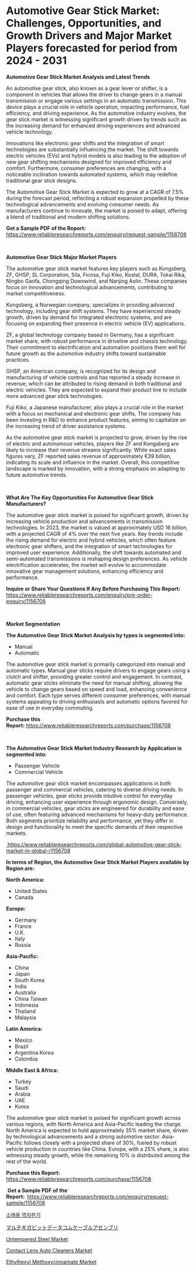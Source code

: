 <p><h1>Automotive Gear Stick Market: Challenges, Opportunities, and Growth Drivers and Major Market Players forecasted for period from 2024 - 2031</h1></p><p><strong>Automotive Gear Stick Market Analysis and Latest Trends</strong></p>
<p><p>An automotive gear stick, also known as a gear lever or shifter, is a component in vehicles that allows the driver to change gears in a manual transmission or engage various settings in an automatic transmission. This device plays a crucial role in vehicle operation, impacting performance, fuel efficiency, and driving experience. As the automotive industry evolves, the gear stick market is witnessing significant growth driven by trends such as the increasing demand for enhanced driving experiences and advanced vehicle technology.</p><p>Innovations like electronic gear shifts and the integration of smart technologies are substantially influencing the market. The shift towards electric vehicles (EVs) and hybrid models is also leading to the adoption of new gear shifting mechanisms designed for improved efficiency and comfort. Furthermore, consumer preferences are changing, with a noticeable inclination towards automated systems, which may redefine traditional gear stick designs.</p><p>The Automotive Gear Stick Market is expected to grow at a CAGR of 7.5% during the forecast period, reflecting a robust expansion propelled by these technological advancements and evolving consumer needs. As manufacturers continue to innovate, the market is poised to adapt, offering a blend of traditional and modern shifting solutions.</p></p>
<p><strong>Get a Sample PDF of the Report:&nbsp;</strong> <a href="https://www.reliableresearchreports.com/enquiry/request-sample/1156708">https://www.reliableresearchreports.com/enquiry/request-sample/1156708</a></p>
<p>&nbsp;</p>
<p><strong>Automotive Gear Stick Major Market Players</strong></p>
<p><p>The automotive gear stick market features key players such as Kongsberg, ZF, GHSP, SL Corporation, Sila, Ficosa, Fuji Kiko, Kostal, DURA, Tokai Rika, Ningbo Gaofa, Chongqing Downwind, and Nanjing Aolin. These companies focus on innovation and technological advancements, contributing to market competitiveness.</p><p>Kongsberg, a Norwegian company, specializes in providing advanced technology, including gear shift systems. They have experienced steady growth, driven by demand for integrated electronic systems, and are focusing on expanding their presence in electric vehicle (EV) applications. </p><p>ZF, a global technology company based in Germany, has a significant market share, with robust performance in driveline and chassis technology. Their commitment to electrification and automation positions them well for future growth as the automotive industry shifts toward sustainable practices.</p><p>GHSP, an American company, is recognized for its design and manufacturing of vehicle controls and has reported a steady increase in revenue, which can be attributed to rising demand in both traditional and electric vehicles. They are expected to expand their product line to include more advanced gear stick technologies.</p><p>Fuji Kiko, a Japanese manufacturer, also plays a crucial role in the market with a focus on mechanical and electronic gear shifts. The company has been investing in R&D to enhance product features, aiming to capitalize on the increasing trend of driver assistance systems.</p><p>As the automotive gear stick market is projected to grow, driven by the rise of electric and autonomous vehicles, players like ZF and Kongsberg are likely to increase their revenue streams significantly. While exact sales figures vary, ZF reported sales revenue of approximately €39 billion, indicating its scale and influence in the market. Overall, this competitive landscape is marked by innovation, with a strong emphasis on adapting to future automotive trends.</p></p>
<p>&nbsp;</p>
<p><strong>What Are The Key Opportunities For Automotive Gear Stick Manufacturers?</strong></p>
<p><p>The automotive gear stick market is poised for significant growth, driven by increasing vehicle production and advancements in transmission technologies. In 2023, the market is valued at approximately USD 16 billion, with a projected CAGR of 4% over the next five years. Key trends include the rising demand for electric and hybrid vehicles, which often feature electronic gear shifters, and the integration of smart technologies for improved user experience. Additionally, the shift towards automated and semi-automated transmissions is reshaping design preferences. As vehicle electrification accelerates, the market will evolve to accommodate innovative gear management solutions, enhancing efficiency and performance.</p></p>
<p><strong>Inquire or Share Your Questions If Any Before Purchasing This Report:</strong> <a href="https://www.reliableresearchreports.com/enquiry/pre-order-enquiry/1156708">https://www.reliableresearchreports.com/enquiry/pre-order-enquiry/1156708</a></p>
<p>&nbsp;</p>
<p><strong>Market Segmentation</strong></p>
<p><strong>The Automotive Gear Stick Market Analysis by types is segmented into:</strong></p>
<p><ul><li>Manual</li><li>Automatic</li></ul></p>
<p><p>The automotive gear stick market is primarily categorized into manual and automatic types. Manual gear sticks require drivers to engage gears using a clutch and shifter, providing greater control and engagement. In contrast, automatic gear sticks eliminate the need for manual shifting, allowing the vehicle to change gears based on speed and load, enhancing convenience and comfort. Each type serves different consumer preferences, with manual systems appealing to driving enthusiasts and automatic options favored for ease of use in everyday commuting.</p></p>
<p><strong>Purchase this Report:&nbsp;</strong><a href="https://www.reliableresearchreports.com/purchase/1156708">https://www.reliableresearchreports.com/purchase/1156708</a></p>
<p>&nbsp;</p>
<p><strong>The Automotive Gear Stick Market Industry Research by Application is segmented into:</strong></p>
<p><ul><li>Passenger Vehicle</li><li>Commercial Vehicle</li></ul></p>
<p><p>The automotive gear stick market encompasses applications in both passenger and commercial vehicles, catering to diverse driving needs. In passenger vehicles, gear sticks provide intuitive control for everyday driving, enhancing user experience through ergonomic design. Conversely, in commercial vehicles, gear sticks are engineered for durability and ease of use, often featuring advanced mechanisms for heavy-duty performance. Both segments prioritize reliability and performance, yet they differ in design and functionality to meet the specific demands of their respective markets.</p></p>
<p><a href="https://www.reliableresearchreports.com/global-automotive-gear-stick-market-in-global-r1156708">&nbsp;https://www.reliableresearchreports.com/global-automotive-gear-stick-market-in-global-r1156708</a></p>
<p><strong>In terms of Region, the Automotive Gear Stick Market Players available by Region are:</strong></p>
<p>
    <p> <strong> North America: </strong>
        <ul>
            <li>United States</li>
            <li>Canada</li>
        </ul>
        </p> 
    <p> <strong> Europe: </strong>
        <ul>
            <li>Germany</li>
            <li>France</li>
            <li>U.K.</li>
            <li>Italy</li>
            <li>Russia</li>
        </ul>
        </p> 
    <p> <strong> Asia-Pacific: </strong>
        <ul>
            <li>China</li>
            <li>Japan</li>
            <li>South Korea</li>
            <li>India</li>
            <li>Australia</li>
            <li>China Taiwan</li>
            <li>Indonesia</li>
            <li>Thailand</li>
            <li>Malaysia</li>
        </ul>
        </p> 
    <p> <strong> Latin America: </strong>
        <ul>
            <li>Mexico</li>
            <li>Brazil</li>
            <li>Argentina Korea</li>
            <li>Colombia</li>
        </ul>
        </p> 
    <p> <strong> Middle East & Africa: </strong>
        <ul>
            <li>Turkey</li>
            <li>Saudi</li>
            <li>Arabia</li>
            <li>UAE</li>
            <li>Korea</li>
        </ul>
    </p>
    </p>
<p><p>The automotive gear stick market is poised for significant growth across various regions, with North America and Asia-Pacific leading the charge. North America is expected to hold approximately 35% market share, driven by technological advancements and a strong automotive sector. Asia-Pacific follows closely with a projected share of 30%, fueled by robust vehicle production in countries like China. Europe, with a 25% share, is also witnessing steady growth, while the remaining 10% is distributed among the rest of the world.</p></p>
<p><strong>Purchase this Report: </strong><a href="https://www.reliableresearchreports.com/purchase/1156708">https://www.reliableresearchreports.com/purchase/1156708</a></p>
<p>&nbsp;<strong>Get a Sample PDF of the Report:&nbsp;&nbsp;</strong><a href="https://www.reliableresearchreports.com/enquiry/request-sample/1156708">https://www.reliableresearchreports.com/enquiry/request-sample/1156708</a></p>
<p><strong></strong></p>
<p><p><a href="https://medium.com/@appleblossomclinic/retail-reverse-vending-machine-market-%EC%9D%98-%EA%B8%80%EB%A1%9C%EB%B2%8C-%EC%8B%9C%EC%9E%A5-%EA%B0%9C%EC%9A%94%EB%8A%94-%EC%A0%84-%EC%84%B8%EA%B3%84-%EB%B0%8F-%EC%A3%BC%EC%9A%94-%EC%8B%9C%EC%9E%A5%EC%9D%98-%EC%82%B0%EC%97%85%EC%97%90-%EC%98%81%ED%96%A5%EC%9D%84-%EB%AF%B8%EC%B9%98%EB%8A%94-%EC%A3%BC%EC%9A%94-%ED%8A%B8%EB%A0%8C%EB%93%9C%EC%97%90-%EB%8C%80%ED%95%9C-%EB%8F%85%ED%8A%B9%ED%95%9C-%EA%B4%80%EC%A0%90%EC%9D%84-e748c2f8531a">소매용 역자판기</a></p><p><a href="https://medium.com/@ammar.jarrah.93/multi-gigabit-datacom-cable-assemblies-74b97ccfaaee">マルチギガビットデータコムケーブルアセンブリ</a></p><p><a href="https://issuu.com/reportprime-2/docs/untempered-steel-market-size-2030.p_79e1df54473bc4">Untempered Steel Market</a></p><p><a href="https://medium.com/@scanw41036/the-contact-lens-auto-cleaners-market-has-witnessed-significant-growth-in-recent-years-and-this-96a290967fdf">Contact Lens Auto Cleaners Market</a></p><p><a href="https://issuu.com/reportprime-2/docs/ethylhexyl-methoxycinnamate-market-_3480ac3add530a">Ethylhexyl Methoxycinnamate Market</a></p></p>